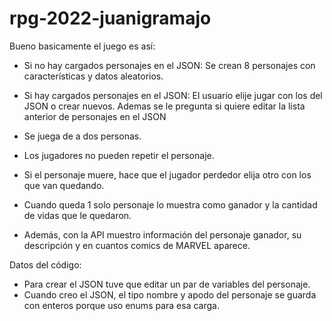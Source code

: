 # rpg-2022-juanigramajo

Bueno basicamente el juego es así:
- Si no hay cargados personajes en el JSON:
Se crean 8 personajes con características y datos aleatorios.
- Si hay cargados personajes en el JSON:
El usuario elije jugar con los del JSON o crear nuevos.
Ademas se le pregunta si quiere editar la lista anterior de personajes en el JSON

- Se juega de a dos personas.
- Los jugadores no pueden repetir el personaje.
- Si el personaje muere, hace que el jugador perdedor elija otro con los que van quedando.
- Cuando queda 1 solo personaje lo muestra como ganador y la cantidad de vidas que le quedaron.
- Además, con la API muestro información del personaje ganador, su descripción y en cuantos comics de MARVEL aparece.





Datos del código:
- Para crear el JSON tuve que editar un par de variables del personaje.
- Cuando creo el JSON, el tipo nombre y apodo del personaje se guarda con enteros porque uso enums para esa carga.